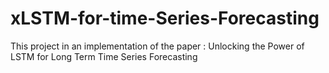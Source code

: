# xLSTM-for-time-Series-Forecasting
This project in an implementation of the paper : Unlocking the Power of LSTM for Long Term Time Series Forecasting
